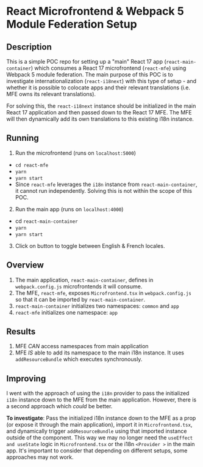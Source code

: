 # React Microfrontend & Webpack 5 Module Federation Setup

## Description

This is a simple POC repo for setting up a "main" React 17 app (`react-main-container`) which consumes a React 17 microfrontend (`react-mfe`) using Webpack 5 module federation. The main purpose of this POC is to investigate internationalization (`react-i18next`) with this type of setup - and whether it is possible to colocate apps and their relevant translations (i.e. MFE owns its relevant translations).

For solving this, the `react-i18next` instance should be initialized in the main React 17 application and then passed down to the React 17 MFE. The MFE will then dynamically add its own translations to this existing i18n instance.

## Running

1. Run the microfrontend (runs on `localhost:5000`)
  - `cd react-mfe`
  - `yarn`
  - `yarn start`
  - Since `react-mfe` leverages the `i18n` instance from `react-main-container`, it cannot run independently. Solving this is not within the scope of this POC.

2. Run the main app (runs on `localhost:4000`)
  - cd `react-main-container`
  - `yarn`
  - `yarn start`

3. Click on button to toggle between English & French locales.

## Overview

1. The main application, `react-main-container`, defines in `webpack.config.js` microfrontends it will consume.
2. The MFE, `react-mfe`, exposes `Microfrontend.tsx` in `webpack.config.js` so that it can be imported by `react-main-container`.
3. `react-main-container` initializes two namespaces: `common` and `app`
4. `react-mfe` initializes one namespace: `app`

## Results
1. MFE *CAN* access namespaces from main application
2. MFE *IS* able to add its namespace to the main i18n instance. It uses `addResourceBundle` which executes synchronously.

## Improving

I went with the approach of using the `i18n` provider to pass the initialized `i18n` instance down to the MFE from the main application. However, there is a second approach which *could* be better.

**To investigate**: Pass the initialized i18n instance down to the MFE as a prop (or expose it through the main application), import it in `Microfrontend.tsx`, and dynamically trigger `addResourceBundle` using that imported instance outside of the component. This way we may no longer need the `useEffect and useState` logic in `Microfrontend.tsx` or the i18n `<Provider >` in the main app. It's important to consider that depending on different setups, some approaches may not work.
